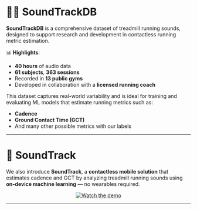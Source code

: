 # 🏃‍♂️ SoundTrackDB

**SoundTrackDB** is a comprehensive dataset of treadmill running sounds, designed to support research and development in contactless running metric estimation.  

📊 **Highlights**:
- **40 hours** of audio data  
- **61 subjects**, **363 sessions**  
- Recorded in **13 public gyms**  
- Developed in collaboration with a **licensed running coach**

This dataset captures real-world variability and is ideal for training and evaluating ML models that estimate running metrics such as:
- **Cadence**
- **Ground Contact Time (GCT)**
- And many other possible metrics with our labels

---

# 📱 SoundTrack

We also introduce **SoundTrack**, a **contactless mobile solution** that estimates cadence and GCT by analyzing treadmill running sounds using **on-device machine learning** — no wearables required.

<p align="center">
  <a href="https://drive.google.com/file/d/1r_mB1uSDz3mM4MPNEJ8hgf9vrZ9a4pme/view?usp=drive_link" target="_blank">
    <img src="https://img.shields.io/badge/Watch-Demo-blue?logo=google-drive" alt="Watch the demo" />
  </a>
</p>

---
